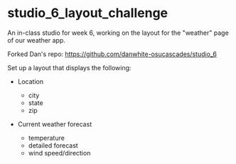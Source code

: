 # studio_6_layout_challenge


An in-class studio for week 6, working on the layout for the "weather" page of our weather app.


Forked Dan's repo: https://github.com/danwhite-osucascades/studio_6


Set up a layout that displays the following:

* Location
    * city
    * state
    * zip

* Current weather forecast
    * temperature
    * detailed forecast
    * wind speed/direction
